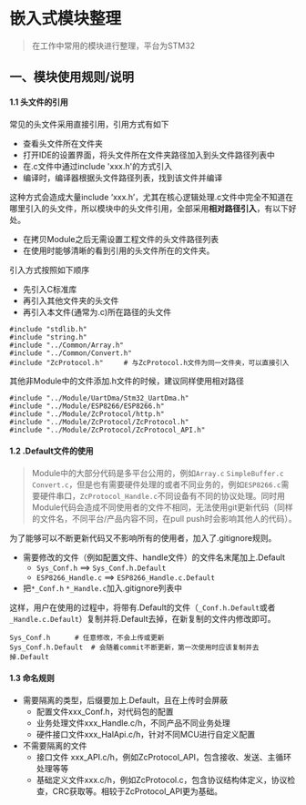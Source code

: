 # 嵌入式模块整理

> 在工作中常用的模块进行整理，平台为STM32



## 一、模块使用规则/说明

#### 1.1 头文件的引用

常见的头文件采用直接引用，引用方式有如下

* 查看头文件所在文件夹
* 打开IDE的设置界面，将头文件所在文件夹路径加入到头文件路径列表中
* 在.c文件中通过include 'xxx.h'的方式引入
* 编译时，编译器根据头文件路径列表，找到该文件并编译

这种方式会造成大量include ‘xxx.h’，尤其在核心逻辑处理.c文件中完全不知道在哪里引入的头文件，所以模块中的头文件引用，全部采用**相对路径引入**，有以下好处。

* 在拷贝Module之后无需设置工程文件的头文件路径列表
* 在使用时能够清晰的看到引用的头文件所在的文件夹。



引入方式按照如下顺序

* 先引入C标准库
* 再引入其他文件夹的头文件
* 再引入本文件(通常为.c)所在路径的头文件

```
#include "stdlib.h"
#include "string.h"			
#include "../Common/Array.h"
#include "../Common/Convert.h"
#include "ZcProtocol.h"		# 与ZcProtocol.h文件为同一文件夹，可以直接引入
```

其他非Module中的文件添加.h文件的时候，建议同样使用相对路径

```
#include "../Module/UartDma/Stm32_UartDma.h"
#include "../Module/ESP8266/ESP8266.h"
#include "../Module/ZcProtocol/http.h"
#include "../Module/ZcProtocol/ZcProtocol.h"
#include "../Module/ZcProtocol/ZcProtocol_API.h"
```



#### 1.2 .Default文件的使用

> Module中的大部分代码是多平台公用的，例如`Array.c` `SimpleBuffer.c` `Convert.c`，但是也有需要硬件处理的或者不同业务的，例如`ESP8266.c`需要硬件串口，`ZcProtocol_Handle.c`不同设备有不同的协议处理。同时用Module代码会造成不同使用者的文件不相同，无法使用git更新代码（同样的文件名，不同平台/产品内容不同，在pull push时会影响其他人的代码）。

为了能够可以不断更新代码又不影响所有的使用者，加入了.gitignore规则。

* 需要修改的文件（例如配置文件、handle文件）的文件名末尾加上.Default
  * `Sys_Conf.h` ==> `Sys_Conf.h.Default`
  * `ESP8266_Handle.c`   ==> `ESP8266_Handle.c.Default`
* 把`*_Conf.h` `*_Handle.c`加入.gitignore列表中 

这样，用户在使用的过程中，将带有.Default的文件（`_Conf.h.Default`或者`_Handle.c.Default`）复制并将.Default去掉，在新复制的文件内修改即可。

```
Sys_Conf.h		# 任意修改，不会上传或更新
Sys_Conf.h.Default	# 会随着commit不断更新，第一次使用时应该复制并去掉.Default
```

#### 1.3 命名规则

* 需要隔离的类型，后缀要加上.Default，且在上传时会屏蔽
  * 配置文件xxx_Conf.h，对代码包的配置
  * 业务处理文件xxx_Handle.c/h，不同产品不同业务处理
  * 硬件接口文件xxx_HalApi.c/h，针对不同MCU进行自定义配置
* 不需要隔离的文件
  * 接口文件 xxx_API.c/h，例如ZcProtocol_API，包含接收、发送、主循环处理等等
  * 基础定义文件xxx.c/h，例如ZcProtocol.c，包含协议结构体定义，协议检查，CRC获取等。相较于ZcProtocol_API更为基础。
